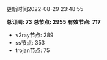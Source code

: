 更新时间2022-08-29 23:48:55

**总订阅: 73**
**总节点: 2955**
**有效节点: 717**
- v2ray节点: 289
- ss节点: 353
- trojan节点: 75
